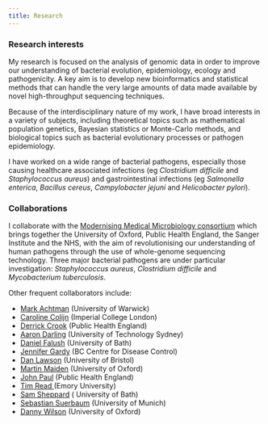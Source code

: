 ```yaml
---
title: Research
---
```


### Research interests

My research is focused on the analysis of genomic data in order to improve our understanding of bacterial evolution, epidemiology, ecology and pathogenicity. A key aim is to develop new bioinformatics and statistical methods that can handle the very large amounts of data made available by novel high-throughput sequencing techniques. 

Because of the interdisciplinary nature of my work, I have broad interests in a variety of subjects, including theoretical topics such as mathematical population genetics, Bayesian statistics or Monte-Carlo methods, and biological topics such as bacterial evolutionary processes or pathogen epidemiology.

I have worked on a wide range of bacterial pathogens, especially those causing healthcare associated infections (eg <em>Clostridium difficile</em> and <em>Staphylococcus aureus</em>) and gastrointestinal infections (eg <em>Salmonella enterica</em>, <em>Bacillus cereus</em>, <em>Campylobacter jejuni</em> and <em>Helicobacter pylori</em>).

### Collaborations

I collaborate with the <a href="http://www.modmedmicro.ac.uk/" >Modernising Medical Microbiology consortium</a> which brings together the University of Oxford, Public Health England, the Sanger Institute and the NHS, with the aim of revolutionising our understanding of human pathogens through the use of whole-genome sequencing technology. Three major bacterial pathogens are under particular investigation: <em>Staphylococcus aureus</em>, <em>Clostridium difficile</em> and <em>Mycobacterium tuberculosis</em>.

Other frequent collaborators include:

* <a href="http://www2.warwick.ac.uk/fac/med/staff/machtman/">Mark Achtman</a> (University of Warwick)
* <a href="https://www.imperial.ac.uk/people/c.colijn">Caroline Colijn</a> (Imperial College London)
* <a href="https://www.gov.uk/government/people/derrick-crook">Derrick Crook</a> (Public Health England)
* <a href="http://darlinglab.org">Aaron Darling</a> (University of Technology Sydney)
* <a href="http://www.sheppardlab.com/members/dfalush">Daniel Falush</a> (University of Bath)
* <a href="https://en.wikipedia.org/wiki/Jennifer_Gardy">Jennifer Gardy</a> (BC Centre for Disease Control)
* <a href="http://www.stats.bris.ac.uk/~madjl/">Dan Lawson</a> (University of Bristol)
* <a href="http://maidenlab.zoo.ox.ac.uk">Martin Maiden</a> (University of Oxford)
* <a href="https://www.gov.uk/government/organisations/public-health-england">John Paul</a> (Public Health England)
* <a href="http://genetics.emory.edu/faculty/faculty.php?facultyid=61">Tim Read </a> (Emory University)
* <a href="http://www.sheppardlab.com">Sam Sheppard</a> ( University of Bath)
* <a href="http://www.mh-hannover.de/4794.html?&amp;L=1">Sebastian Suerbaum</a> (University of Munich)
* <a href="http://www.danielwilson.me.uk">Danny Wilson</a> (University of Oxford)

